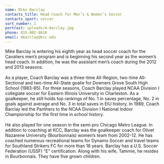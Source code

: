 ```yaml
---
name: Mike Barclay
contacts_title: Head Coach for Men’s & Women’s Soccer
contacts_sport: soccer
sort_number: 1
portrait: uploads/m-barclay.jpg
phone: 815‑802‑8618
email: mbarclay@kcc.edu
---
```


Mike Barclay is entering his eighth year as head soccer coach for the Cavaliers men’s program and is beginning his second year as the women’s head coach. In addition, he was the assistant men’s coach during the 2012 and 2013 seasons.<br><br>As a player, Coach Barclay was a three-time All-Region, two-time All-Sectional and two-time All-State goalie for Downers Grove South High School (1983-85). For three seasons, Coach Barclay played NCAA Division I collegiate soccer for Eastern Illinois University in Charleston. As a goalkeeper, he still holds top rankings of No. 1 in saves percentage, No. 2 in goals against average and No. 3 in total saves in EIU history. In 1989, Coach Barclay led the Panthers to the NCAA Division I National Indoor Championship for the first time in school history.<br><br>He also played for one season in the semi-pro Chicago Metro League. In addition to coaching at KCC, Barclay was the goalkeeper coach for Olivet Nazarene University (Bourbonnais) women’s team from 2002-12. He has coached numerous recreational teams for Dynamo Soccer and travel teams for Southland Strikers FC for more than 16 years. Barclay has a U.S. Soccer Federation (USSF) “E” certification. Along with his wife, Tammie, he resides in Bourbonnais. They have five grown children.

